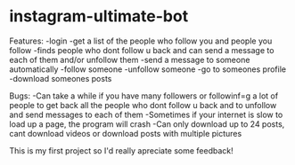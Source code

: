 # instagram-ultimate-bot

Features:
-login
-get a list of the people who follow you and people you follow
-finds people who dont follow u back and can send a message to each of them and/or unfollow them
-send a message to someone automatically
-follow someone
-unfollow someone
-go to someones profile
-download someones posts



Bugs:
-Can take a while if you have many followers or followinf=g a lot of people to get back all the people who dont follow u back and to unfollow and send messages to each of them
-Sometimes if your internet is slow to load up a page, the program will crash
-Can only download up to 24 posts, cant download videos or download posts with multiple pictures



This is my first project so I'd really apreciate some feedback!

